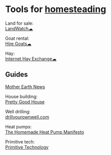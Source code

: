 
# Tools for [homesteading](https://notageni.us/homestead/)

Land for sale:  
[LandWatch☁](https://www.landwatch.com/)

Goat rental:  
[Hire Goats☁](https://hiregoats.com/)

Hay:  
[Internet Hay Exchange☁](http://www.hayexchange.com/)

## Guides

[Mother Earth News](https://www.motherearthnews.com/)

House building:  
[Pretty Good House](https://www.prettygoodhouse.org/)

Well drilling:  
[drillyourownwell.com](https://drillyourownwell.com/)

Heat pumps:  
[The Homemade Heat Pump Manifesto](https://ecorenovator.org/forum/showthread.php?p=2631)

Primitive tech:  
[Primitive Technology](https://www.youtube.com/@primitivetechnology9550)
